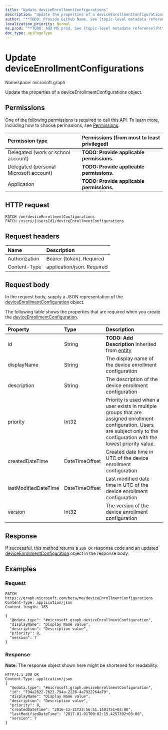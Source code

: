 ```yaml
---
title: "Update deviceEnrollmentConfigurations"
description: "Update the properties of a deviceEnrollmentConfigurations object."
author: "**TODO: Provide Github Name. See [topic-level metadata reference](https://msgo.azurewebsites.net/add/document/guidelines/metadata.html#topic-level-metadata)**"
localization_priority: Normal
ms.prod: "**TODO: Add MS prod. See [topic-level metadata reference](https://msgo.azurewebsites.net/add/document/guidelines/metadata.html#topic-level-metadata)**"
doc_type: apiPageType
---
```


# Update deviceEnrollmentConfigurations

Namespace: microsoft.graph

Update the properties of a deviceEnrollmentConfigurations object.

## Permissions
One of the following permissions is required to call this API. To learn more, including how to choose permissions, see [Permissions](/concepts/permissions-reference.md).

|Permission type|Permissions (from most to least privileged)|
|:---|:---|
|Delegated (work or school account)|**TODO: Provide applicable permissions.**|
|Delegated (personal Microsoft account)|**TODO: Provide applicable permissions.**|
|Application|**TODO: Provide applicable permissions.**|

## HTTP request
<!-- {
  "blockType": "ignored"
}
-->
``` http
PATCH /me/deviceEnrollmentConfigurations
PATCH /users/{usersId}/deviceEnrollmentConfigurations
```

## Request headers
|Name|Description|
|:---|:---|
|Authorization|Bearer {token}. Required|
|Content-Type|application/json. Required|

## Request body
In the request body, supply a JSON representation of the [deviceEnrollmentConfiguration](../resources/deviceenrollmentconfiguration.md) object.

The following table shows the properties that are required when you create the [deviceEnrollmentConfiguration](../resources/deviceenrollmentconfiguration.md).

|Property|Type|Description|
|:---|:---|:---|
|id|String|**TODO: Add Description** Inherited from [entity](../resources/entity.md)|
|displayName|String|The display name of the device enrollment configuration|
|description|String|The description of the device enrollment configuration|
|priority|Int32|Priority is used when a user exists in multiple groups that are assigned enrollment configuration. Users are subject only to the configuration with the lowest priority value.|
|createdDateTime|DateTimeOffset|Created date time in UTC of the device enrollment configuration|
|lastModifiedDateTime|DateTimeOffset|Last modified date time in UTC of the device enrollment configuration|
|version|Int32|The version of the device enrollment configuration|



## Response
If successful, this method returns a `200 OK` response code and an updated [deviceEnrollmentConfiguration](../resources/deviceenrollmentconfiguration.md) object in the response body.

## Examples

### Request
<!-- {
  "blockType": "request",
  "name": "update_deviceenrollmentconfigurations"
}
-->
``` http
PATCH https://graph.microsoft.com/beta/me/deviceEnrollmentConfigurations
Content-Type: application/json
Content-length: 185

{
  "@odata.type": "#microsoft.graph.deviceEnrollmentConfiguration",
  "displayName": "Display Name value",
  "description": "Description value",
  "priority": 8,
  "version": 7
}
```

### Response
**Note:** The response object shown here might be shortened for readability.
<!-- {
  "blockType": "response",
  "truncated": true
}
-->
``` http
HTTP/1.1 200 OK
Content-Type: application/json
{
  "@odata.type": "#microsoft.graph.deviceEnrollmentConfiguration",
  "id": "794a2622-2622-794a-2226-4a7922264a79",
  "displayName": "Display Name value",
  "description": "Description value",
  "priority": 8,
  "createdDateTime": "2016-12-31T23:56:51.1401751+03:00",
  "lastModifiedDateTime": "2017-01-01T00:02:15.4257392+03:00",
  "version": 7
}
```


